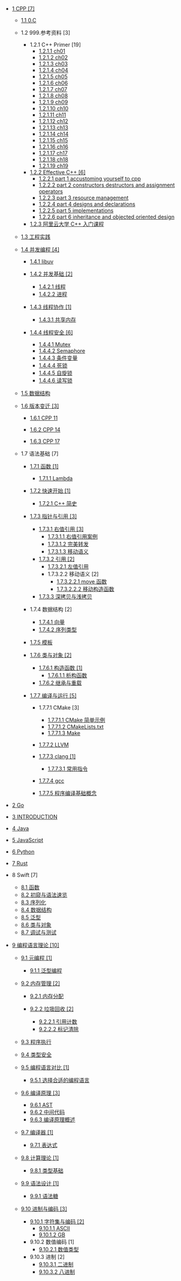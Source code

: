   - [1 CPP [7]](/CPP/README.md)
    - [1.1 0.C](/CPP/0.C/README.md)
      
    - 1.2 999.参考资料 [3]
      - 1.2.1 C++ Primer [19]
        - [1.2.1.1 ch01](/CPP/999.参考资料/C++%20Primer/ch01.md)
        - [1.2.1.2 ch02](/CPP/999.参考资料/C++%20Primer/ch02.md)
        - [1.2.1.3 ch03](/CPP/999.参考资料/C++%20Primer/ch03.md)
        - [1.2.1.4 ch04](/CPP/999.参考资料/C++%20Primer/ch04.md)
        - [1.2.1.5 ch05](/CPP/999.参考资料/C++%20Primer/ch05.md)
        - [1.2.1.6 ch06](/CPP/999.参考资料/C++%20Primer/ch06.md)
        - [1.2.1.7 ch07](/CPP/999.参考资料/C++%20Primer/ch07.md)
        - [1.2.1.8 ch08](/CPP/999.参考资料/C++%20Primer/ch08.md)
        - [1.2.1.9 ch09](/CPP/999.参考资料/C++%20Primer/ch09.md)
        - [1.2.1.10 ch10](/CPP/999.参考资料/C++%20Primer/ch10.md)
        - [1.2.1.11 ch11](/CPP/999.参考资料/C++%20Primer/ch11.md)
        - [1.2.1.12 ch12](/CPP/999.参考资料/C++%20Primer/ch12.md)
        - [1.2.1.13 ch13](/CPP/999.参考资料/C++%20Primer/ch13.md)
        - [1.2.1.14 ch14](/CPP/999.参考资料/C++%20Primer/ch14.md)
        - [1.2.1.15 ch15](/CPP/999.参考资料/C++%20Primer/ch15.md)
        - [1.2.1.16 ch16](/CPP/999.参考资料/C++%20Primer/ch16.md)
        - [1.2.1.17 ch17](/CPP/999.参考资料/C++%20Primer/ch17.md)
        - [1.2.1.18 ch18](/CPP/999.参考资料/C++%20Primer/ch18.md)
        - [1.2.1.19 ch19](/CPP/999.参考资料/C++%20Primer/ch19.md)
      - [1.2.2 Effective C++ [6]](/CPP/999.参考资料/Effective%20C++/README.md)
        - [1.2.2.1 part 1 accustoming yourself to cpp](/CPP/999.参考资料/Effective%20C++/part-1-accustoming-yourself-to-cpp.md)
        - [1.2.2.2 part 2 constructors destructors and assignment operators](/CPP/999.参考资料/Effective%20C++/part-2-constructors-destructors-and-assignment-operators.md)
        - [1.2.2.3 part 3 resource management](/CPP/999.参考资料/Effective%20C++/part-3-resource-management.md)
        - [1.2.2.4 part 4 designs and declarations](/CPP/999.参考资料/Effective%20C++/part-4-designs-and-declarations.md)
        - [1.2.2.5 part 5 implementations](/CPP/999.参考资料/Effective%20C++/part-5-implementations.md)
        - [1.2.2.6 part 6 inheritance and objected oriented design](/CPP/999.参考资料/Effective%20C++/part-6-inheritance-and-objected-oriented-design.md)
      - [1.2.3 阿里云大学 C++ 入门课程](/CPP/999.参考资料/阿里云大学%20C++%20入门课程/README.md)
        
    - [1.3 工程实践](/CPP/工程实践/README.md)
      
    - [1.4 并发编程 [4]](/CPP/并发编程/README.md)
      - [1.4.1 libuv](/CPP/并发编程/libuv/README.md)
        
      - [1.4.2 并发基础 [2]](/CPP/并发编程/并发基础/README.md)
        - [1.4.2.1 线程](/CPP/并发编程/并发基础/线程.md)
        - [1.4.2.2 进程](/CPP/并发编程/并发基础/进程.md)
      - [1.4.3 线程协作 [1]](/CPP/并发编程/线程协作/README.md)
        - [1.4.3.1 共享内存](/CPP/并发编程/线程协作/共享内存.md)
      - [1.4.4 线程安全 [6]](/CPP/并发编程/线程安全/README.md)
        - [1.4.4.1 Mutex](/CPP/并发编程/线程安全/Mutex.md)
        - [1.4.4.2 Semaphore](/CPP/并发编程/线程安全/Semaphore.md)
        - [1.4.4.3 条件变量](/CPP/并发编程/线程安全/条件变量.md)
        - [1.4.4.4 死锁](/CPP/并发编程/线程安全/死锁.md)
        - [1.4.4.5 自旋锁](/CPP/并发编程/线程安全/自旋锁.md)
        - [1.4.4.6 读写锁](/CPP/并发编程/线程安全/读写锁.md)
    - [1.5 数据结构](/CPP/数据结构/README.md)
      
    - [1.6 版本变迁 [3]](/CPP/版本变迁/README.md)
      - [1.6.1 CPP 11](/CPP/版本变迁/CPP%2011/README.md)
        
      - [1.6.2 CPP 14](/CPP/版本变迁/CPP%2014/README.md)
        
      - [1.6.3 CPP 17](/CPP/版本变迁/CPP%2017/README.md)
        
    - 1.7 语法基础 [7]
      - [1.7.1 函数 [1]](/CPP/语法基础/函数/README.md)
        - [1.7.1.1 Lambda](/CPP/语法基础/函数/Lambda.md)
      - [1.7.2 快速开始 [1]](/CPP/语法基础/快速开始/README.md)
        - [1.7.2.1 C++ 简史](/CPP/语法基础/快速开始/C++%20简史.md)
      - [1.7.3 指针与引用 [3]](/CPP/语法基础/指针与引用/README.md)
        - [1.7.3.1 右值引用 [3]](/CPP/语法基础/指针与引用/右值引用/README.md)
          - [1.7.3.1.1 右值引用案例](/CPP/语法基础/指针与引用/右值引用/右值引用案例.md)
          - [1.7.3.1.2 完美转发](/CPP/语法基础/指针与引用/右值引用/完美转发.md)
          - [1.7.3.1.3 移动语义](/CPP/语法基础/指针与引用/右值引用/移动语义.md)
        - [1.7.3.2 引用 [2]](/CPP/语法基础/指针与引用/引用/README.md)
          - [1.7.3.2.1 左值引用](/CPP/语法基础/指针与引用/引用/左值引用.md)
          - 1.7.3.2.2 移动语义 [2]
            - [1.7.3.2.2.1 move 函数](/CPP/语法基础/指针与引用/引用/移动语义/move%20函数.md)
            - [1.7.3.2.2.2 移动构造函数](/CPP/语法基础/指针与引用/引用/移动语义/移动构造函数.md)
        - [1.7.3.3 深拷贝与浅拷贝](/CPP/语法基础/指针与引用/深拷贝与浅拷贝/README.md)
          
      - 1.7.4 数据结构 [2]
        - [1.7.4.1 向量](/CPP/语法基础/数据结构/向量.md)
        - [1.7.4.2 序列类型](/CPP/语法基础/数据结构/序列类型.md)
      - [1.7.5 模板](/CPP/语法基础/模板/README.md)
        
      - [1.7.6 类与对象 [2]](/CPP/语法基础/类与对象/README.md)
        - [1.7.6.1 构造函数 [1]](/CPP/语法基础/类与对象/构造函数/README.md)
          - [1.7.6.1.1 析构函数](/CPP/语法基础/类与对象/构造函数/析构函数.md)
        - [1.7.6.2 继承与重载](/CPP/语法基础/类与对象/继承与重载.md)
      - [1.7.7 编译与运行 [5]](/CPP/语法基础/编译与运行/README.md)
        - 1.7.7.1 CMake [3]
          - [1.7.7.1.1 CMake 简单示例](/CPP/语法基础/编译与运行/CMake/CMake%20简单示例.md)
          - [1.7.7.1.2 CMakeLists.txt](/CPP/语法基础/编译与运行/CMake/CMakeLists.txt.md)
          - [1.7.7.1.3 Make](/CPP/语法基础/编译与运行/CMake/Make.md)
        - [1.7.7.2 LLVM](/CPP/语法基础/编译与运行/LLVM/README.md)
          
        - [1.7.7.3 clang [1]](/CPP/语法基础/编译与运行/clang/README.md)
          - [1.7.7.3.1 常用指令](/CPP/语法基础/编译与运行/clang/常用指令.md)
        - [1.7.7.4 gcc](/CPP/语法基础/编译与运行/gcc.md)
        - [1.7.7.5 程序编译基础概念](/CPP/语法基础/编译与运行/程序编译基础概念.md)
  - [2 Go](/Go/README.md)
    
  - [3 INTRODUCTION](/INTRODUCTION.md)
  - [4 Java](/Java/README.md)
    
  - [5 JavaScript](/JavaScript/README.md)
    
  - [6 Python](/Python/README.md)
    
  - [7 Rust](/Rust/README.md)
    
  - 8 Swift [7]
    - [8.1 函数](/Swift/函数.md)
    - [8.2 初窥与语法速览](/Swift/初窥与语法速览.md)
    - [8.3 序列化](/Swift/序列化.md)
    - [8.4 数据结构](/Swift/数据结构.md)
    - [8.5 泛型](/Swift/泛型.md)
    - [8.6 类与对象](/Swift/类与对象.md)
    - [8.7 调试与测试](/Swift/调试与测试.md)
  - [9 编程语言理论 [10]](/编程语言理论/README.md)
    - [9.1 元编程 [1]](/编程语言理论/元编程/README.md)
      - [9.1.1 泛型编程](/编程语言理论/元编程/泛型编程.md)
    - [9.2 内存管理 [2]](/编程语言理论/内存管理/README.md)
      - [9.2.1 内存分配](/编程语言理论/内存管理/内存分配/README.md)
        
      - [9.2.2 垃圾回收 [2]](/编程语言理论/内存管理/垃圾回收/README.md)
        - [9.2.2.1 引用计数](/编程语言理论/内存管理/垃圾回收/引用计数.md)
        - [9.2.2.2 标记清除](/编程语言理论/内存管理/垃圾回收/标记清除.md)
    - [9.3 程序执行](/编程语言理论/程序执行/README.md)
      
    - [9.4 类型安全](/编程语言理论/类型安全/README.md)
      
    - [9.5 编程语言对比 [1]](/编程语言理论/编程语言对比/README.md)
      - [9.5.1 选择合适的编程语言](/编程语言理论/编程语言对比/选择合适的编程语言.md)
    - [9.6 编译原理 [3]](/编程语言理论/编译原理/README.md)
      - [9.6.1 AST](/编程语言理论/编译原理/AST.md)
      - [9.6.2 中间代码](/编程语言理论/编译原理/中间代码.md)
      - [9.6.3 编译原理概述](/编程语言理论/编译原理/编译原理概述.md)
    - [9.7 编译器 [1]](/编程语言理论/编译器/README.md)
      - [9.7.1 表达式](/编程语言理论/编译器/表达式.md)
    - [9.8 计算理论 [1]](/编程语言理论/计算理论/README.md)
      - [9.8.1 类型基础](/编程语言理论/计算理论/类型基础.md)
    - [9.9 语法设计 [1]](/编程语言理论/语法设计/README.md)
      - [9.9.1 语法糖](/编程语言理论/语法设计/语法糖.md)
    - [9.10 进制与编码 [3]](/编程语言理论/进制与编码/README.md)
      - [9.10.1 字符集与编码 [2]](/编程语言理论/进制与编码/字符集与编码/README.md)
        - [9.10.1.1 ASCII](/编程语言理论/进制与编码/字符集与编码/ASCII.md)
        - [9.10.1.2 GB](/编程语言理论/进制与编码/字符集与编码/GB.md)
      - 9.10.2 数值编码 [1]
        - [9.10.2.1 数值类型](/编程语言理论/进制与编码/数值编码/数值类型.md)
      - 9.10.3 进制 [2]
        - [9.10.3.1 二进制](/编程语言理论/进制与编码/进制/二进制.md)
        - [9.10.3.2 八进制](/编程语言理论/进制与编码/进制/八进制.md)